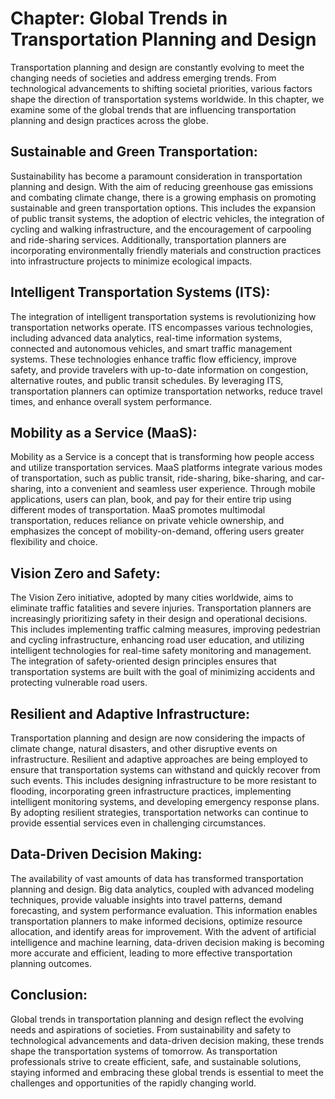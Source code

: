 Chapter: Global Trends in Transportation Planning and Design
============================================================

Transportation planning and design are constantly evolving to meet the changing needs of societies and address emerging trends. From technological advancements to shifting societal priorities, various factors shape the direction of transportation systems worldwide. In this chapter, we examine some of the global trends that are influencing transportation planning and design practices across the globe.

Sustainable and Green Transportation:
-------------------------------------

Sustainability has become a paramount consideration in transportation planning and design. With the aim of reducing greenhouse gas emissions and combating climate change, there is a growing emphasis on promoting sustainable and green transportation options. This includes the expansion of public transit systems, the adoption of electric vehicles, the integration of cycling and walking infrastructure, and the encouragement of carpooling and ride-sharing services. Additionally, transportation planners are incorporating environmentally friendly materials and construction practices into infrastructure projects to minimize ecological impacts.

Intelligent Transportation Systems (ITS):
-----------------------------------------

The integration of intelligent transportation systems is revolutionizing how transportation networks operate. ITS encompasses various technologies, including advanced data analytics, real-time information systems, connected and autonomous vehicles, and smart traffic management systems. These technologies enhance traffic flow efficiency, improve safety, and provide travelers with up-to-date information on congestion, alternative routes, and public transit schedules. By leveraging ITS, transportation planners can optimize transportation networks, reduce travel times, and enhance overall system performance.

Mobility as a Service (MaaS):
-----------------------------

Mobility as a Service is a concept that is transforming how people access and utilize transportation services. MaaS platforms integrate various modes of transportation, such as public transit, ride-sharing, bike-sharing, and car-sharing, into a convenient and seamless user experience. Through mobile applications, users can plan, book, and pay for their entire trip using different modes of transportation. MaaS promotes multimodal transportation, reduces reliance on private vehicle ownership, and emphasizes the concept of mobility-on-demand, offering users greater flexibility and choice.

Vision Zero and Safety:
-----------------------

The Vision Zero initiative, adopted by many cities worldwide, aims to eliminate traffic fatalities and severe injuries. Transportation planners are increasingly prioritizing safety in their design and operational decisions. This includes implementing traffic calming measures, improving pedestrian and cycling infrastructure, enhancing road user education, and utilizing intelligent technologies for real-time safety monitoring and management. The integration of safety-oriented design principles ensures that transportation systems are built with the goal of minimizing accidents and protecting vulnerable road users.

Resilient and Adaptive Infrastructure:
--------------------------------------

Transportation planning and design are now considering the impacts of climate change, natural disasters, and other disruptive events on infrastructure. Resilient and adaptive approaches are being employed to ensure that transportation systems can withstand and quickly recover from such events. This includes designing infrastructure to be more resistant to flooding, incorporating green infrastructure practices, implementing intelligent monitoring systems, and developing emergency response plans. By adopting resilient strategies, transportation networks can continue to provide essential services even in challenging circumstances.

Data-Driven Decision Making:
----------------------------

The availability of vast amounts of data has transformed transportation planning and design. Big data analytics, coupled with advanced modeling techniques, provide valuable insights into travel patterns, demand forecasting, and system performance evaluation. This information enables transportation planners to make informed decisions, optimize resource allocation, and identify areas for improvement. With the advent of artificial intelligence and machine learning, data-driven decision making is becoming more accurate and efficient, leading to more effective transportation planning outcomes.

Conclusion:
-----------

Global trends in transportation planning and design reflect the evolving needs and aspirations of societies. From sustainability and safety to technological advancements and data-driven decision making, these trends shape the transportation systems of tomorrow. As transportation professionals strive to create efficient, safe, and sustainable solutions, staying informed and embracing these global trends is essential to meet the challenges and opportunities of the rapidly changing world.
